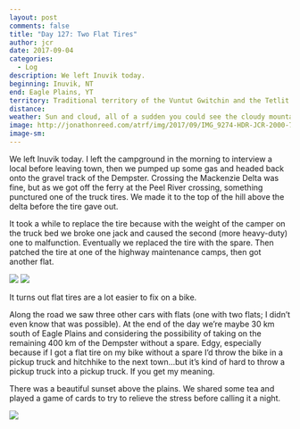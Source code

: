 ```yaml
---
layout: post
comments: false
title: "Day 127: Two Flat Tires"
author: jcr
date: 2017-09-04
categories:
  - Log
description: We left Inuvik today.
beginning: Inuvik, NT
end: Eagle Plains, YT
territory: Traditional territory of the Vuntut Gwitchin and the Tetlit Gwich’in 
distance: 
weather: Sun and cloud, all of a sudden you could see the cloudy mountain passes we’d cycled through
image: http://jonathonreed.com/atrf/img/2017/09/IMG_9274-HDR-JCR-2000-72-web.jpg
image-sm:
---
```


We left Inuvik today. I left the campground in the morning to interview a local before leaving town, then we pumped up some gas and headed back onto the gravel track of the Dempster. Crossing the Mackenzie Delta was fine, but as we got off the ferry at the Peel River crossing, something punctured one of the truck tires. We made it to the top of the hill above the delta before the tire gave out.

It took a while to replace the tire because with the weight of the camper on the truck bed we broke one jack and caused the second (more heavy-duty) one to malfunction. Eventually we replaced the tire with the spare. Then patched the tire at one of the highway maintenance camps, then got another flat.

<img src="http://jonathonreed.com/atrf/img/2017/09/IMG_9263-JCR-2000-72-web.jpg">

<img src="http://jonathonreed.com/atrf/img/2017/09/IMG_9266-JCR-2000-72-web.jpg">

It turns out flat tires are a lot easier to fix on a bike.

Along the road we saw three other cars with flats (one with two flats; I didn’t even know that was possible). At the end of the day we’re maybe 30 km south of Eagle Plains and considering the possibility of taking on the remaining 400 km of the Dempster without a spare. Edgy, especially because if I got a flat tire on my bike without a spare I’d throw the bike in a pickup truck and hitchhike to the next town…but it’s kind of hard to throw a pickup truck into a pickup truck. If you get my meaning.

There was a beautiful sunset above the plains. We shared some tea and played a game of cards to try to relieve the stress before calling it a night.

<img src="http://jonathonreed.com/atrf/img/2017/09/IMG_9280-HDR-JCR-2000-72-web.jpg">